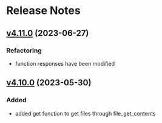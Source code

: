# Release Notes

## [v4.11.0](https://github.com/Sleon4/Lion-Files/compare/v4.10.0...v4.11.0) (2023-06-27)

### Refactoring
- function responses have been modified

## [v4.10.0](https://github.com/Sleon4/Lion-Files/compare/v4.9.0...v4.10.0) (2023-05-30)

### Added
- added get function to get files through file_get_contents